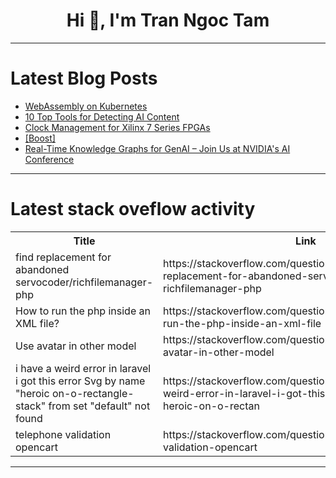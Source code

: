 <h1 align="center">Hi 👋, I'm Tran Ngoc Tam</h1>

---

# Latest Blog Posts 
<!-- BLOG-POST-LIST:START -->
- [WebAssembly on Kubernetes](https://dev.to/loft/webassembly-on-kubernetes-5bdb)
- [10 Top Tools for Detecting AI Content](https://dev.to/blog-1/10-top-tools-for-detecting-ai-content-3bei)
- [Clock Management for Xilinx 7 Series FPGAs](https://dev.to/carolineee/clock-management-for-xilinx-7-series-fpgas-1p6i)
- [[Boost]](https://dev.to/darshan_rathod_dev/-2b90)
- [Real-Time Knowledge Graphs for GenAI – Join Us at NVIDIA&#39;s AI Conference](https://dev.to/falkordb/real-time-knowledge-graphs-for-genai-join-us-at-nvidias-ai-conference-416b)
<!-- BLOG-POST-LIST:END -->

---

# Latest stack oveflow activity
<table>
  <tr><th>Title</th><th>Link</th></tr>
  <!-- STACKOVERFLOW:START --><tr><td>find replacement for abandoned servocoder/richfilemanager-php</td><td>https://stackoverflow.com/questions/79488458/find-replacement-for-abandoned-servocoder-richfilemanager-php</td></tr><tr><td>How to run the php inside an XML file?</td><td>https://stackoverflow.com/questions/79488451/how-to-run-the-php-inside-an-xml-file</td></tr><tr><td>Use avatar in other model</td><td>https://stackoverflow.com/questions/79488428/use-avatar-in-other-model</td></tr><tr><td>i have a weird error in laravel i got this error Svg by name &quot;heroic on-o-rectangle-stack&quot; from set &quot;default&quot; not found</td><td>https://stackoverflow.com/questions/79488388/i-have-a-weird-error-in-laravel-i-got-this-error-svg-by-name-heroic-on-o-rectan</td></tr><tr><td>telephone validation opencart</td><td>https://stackoverflow.com/questions/79488289/telephone-validation-opencart</td></tr><!-- STACKOVERFLOW:END -->
</table>

---


